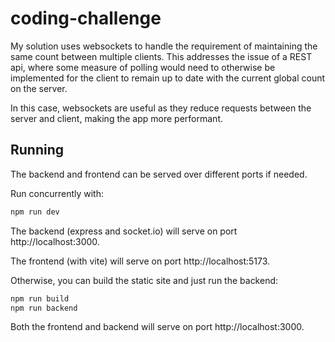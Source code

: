 # coding-challenge

My solution uses websockets to handle the requirement of maintaining the same
count between multiple clients. This addresses the issue of a REST api, where
some measure of polling would need to otherwise be implemented for the client to
remain up to date with the current global count on the server.

In this case, websockets are useful as they reduce requests between the server
and client, making the app more performant.

## Running

The backend and frontend can be served over different ports if needed.

Run concurrently with:

```sh
npm run dev
```

The backend (express and socket.io) will serve on port http://localhost:3000.

The frontend (with vite) will serve on port http://localhost:5173.

Otherwise, you can build the static site and just run the backend:

```sh
npm run build
npm run backend
```

Both the frontend and backend will serve on port http://localhost:3000.
